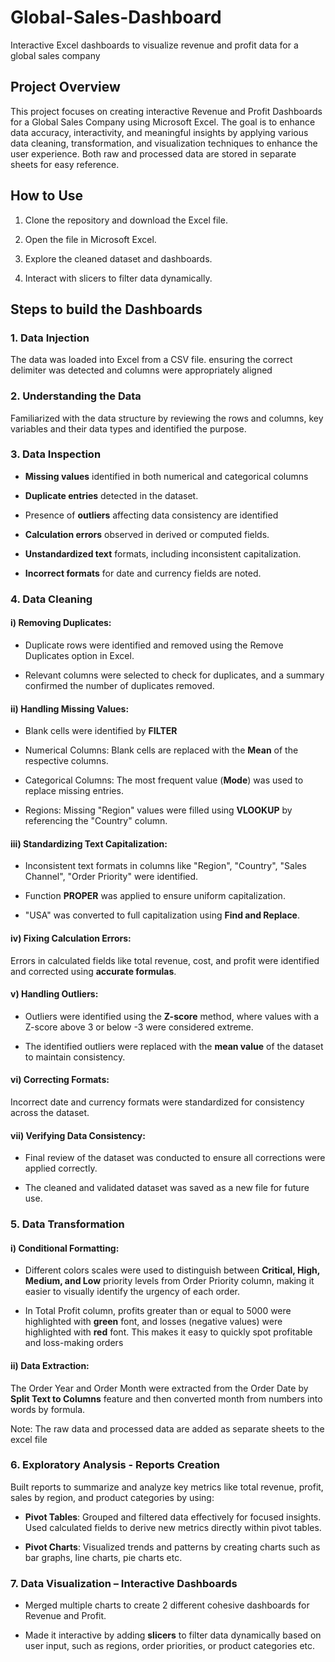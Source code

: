 # Global-Sales-Dashboard
Interactive Excel dashboards to visualize revenue and profit data for a global sales company

## Project Overview
This project focuses on creating interactive Revenue and Profit Dashboards for a Global Sales Company using Microsoft Excel. The goal is to enhance data accuracy, interactivity, and meaningful insights by applying various data cleaning, transformation, and visualization techniques to enhance the user experience. Both raw and processed data are stored in separate sheets for easy reference. 

## How to Use

1. Clone the repository and download the Excel file.

2. Open the file in Microsoft Excel.

3. Explore the cleaned dataset and dashboards.

4. Interact with slicers to filter data dynamically.

## Steps to build the Dashboards

### 1. Data Injection 

The data was loaded into Excel from a CSV file. ensuring the correct delimiter was detected and columns were appropriately aligned 

### 2. Understanding the Data 

Familiarized with the data structure by reviewing the rows and columns, key variables and their data types and identified the purpose. 

### 3. Data Inspection 

- **Missing values** identified in both numerical and categorical columns 

- **Duplicate entries** detected in the dataset. 

- Presence of **outliers** affecting data consistency are identified 

- **Calculation errors** observed in derived or computed fields. 

- **Unstandardized text** formats, including inconsistent capitalization. 

- **Incorrect formats** for date and currency fields are noted. 

### 4. Data Cleaning 

#### i) Removing Duplicates: 

  - Duplicate rows were identified and removed using the Remove Duplicates option in Excel. 
  
  - Relevant columns were selected to check for duplicates, and a summary confirmed the number of duplicates removed. 

#### ii) Handling Missing Values: 

  - Blank cells were identified by **FILTER** 
  
  - Numerical Columns: Blank cells are replaced with the **Mean** of the respective columns. 
  
  - Categorical Columns: The most frequent value (**Mode**) was used to replace missing entries. 
  
  - Regions: Missing "Region" values were filled using **VLOOKUP** by referencing the "Country" column. 

#### iii) Standardizing Text Capitalization: 

  - Inconsistent text formats in columns like "Region", "Country", "Sales Channel", "Order Priority" were identified. 
  
  - Function **PROPER** was applied to ensure uniform capitalization. 
  
  - "USA" was converted to full capitalization using **Find and Replace**. 

#### iv) Fixing Calculation Errors: 

  Errors in calculated fields like total revenue, cost, and profit were identified and corrected using **accurate formulas**. 

#### v) Handling Outliers: 

  - Outliers were identified using the **Z-score** method, where values with a Z-score above 3 or below -3 were considered extreme. 
  
  - The identified outliers were replaced with the **mean value** of the dataset to maintain consistency. 

#### vi) Correcting Formats: 

  Incorrect date and currency formats were standardized for consistency across the dataset. 

#### vii) Verifying Data Consistency: 

  - Final review of the dataset was conducted to ensure all corrections were applied correctly. 
  
  - The cleaned and validated dataset was saved as a new file for future use. 

### 5. Data Transformation 

#### i) Conditional Formatting: 

  - Different colors scales were used to distinguish between **Critical, High, Medium, and Low** priority levels from Order Priority column, making it easier to visually identify the urgency of each order. 
  
  - In Total Profit column, profits greater than or equal to 5000 were highlighted with **green** font, and losses (negative values) were highlighted with **red** font. This makes it easy to quickly spot profitable and loss-making orders 

#### ii) Data Extraction: 

  The Order Year and Order Month were extracted from the Order Date by **Split Text to Columns** feature and then converted month from numbers into words by formula.  

Note: The raw data and processed data are added as separate sheets to the excel file 

### 6. Exploratory Analysis - Reports Creation  

Built reports to summarize and analyze key metrics like total revenue, profit, sales by region, and product categories by using: 

- **Pivot Tables**: Grouped and filtered data effectively for focused insights. Used calculated fields to derive new metrics directly within pivot tables.  

- **Pivot Charts**: Visualized trends and patterns by creating charts such as bar graphs, line charts, pie charts etc. 

### 7. Data Visualization – Interactive Dashboards 

- Merged multiple charts to create 2 different cohesive dashboards for Revenue and Profit. 

- Made it interactive by adding **slicers** to filter data dynamically based on user input, such as regions, order priorities, or product categories etc. 





 

 
